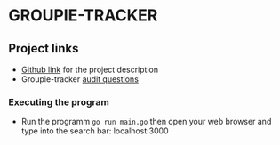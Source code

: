 # GROUPIE-TRACKER

## Project links

- [Github link](https://github.com/01-edu/public/tree/master/subjects/groupie-tracker) for the project description
- Groupie-tracker [audit questions](https://github.com/01-edu/public/tree/master/subjects/groupie-tracker/audit)


### Executing the program

* Run the programm ```go run main.go``` then open your web browser and type into the search bar: localhost:3000

